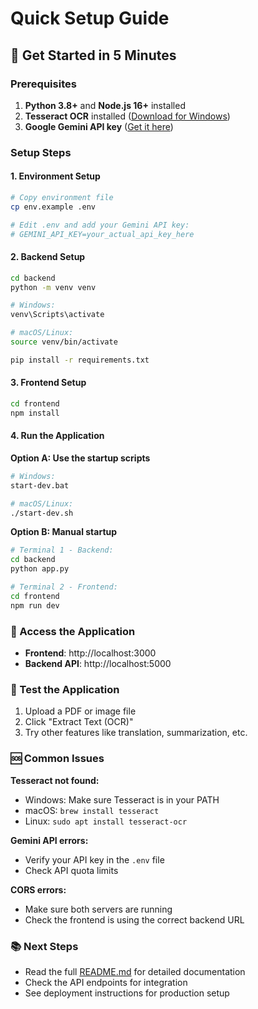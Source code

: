 # Quick Setup Guide

## 🚀 Get Started in 5 Minutes

### Prerequisites
1. **Python 3.8+** and **Node.js 16+** installed
2. **Tesseract OCR** installed ([Download for Windows](https://github.com/UB-Mannheim/tesseract/wiki))
3. **Google Gemini API key** ([Get it here](https://aistudio.google.com/app/apikey))

### Setup Steps

#### 1. Environment Setup
```bash
# Copy environment file
cp env.example .env

# Edit .env and add your Gemini API key:
# GEMINI_API_KEY=your_actual_api_key_here
```

#### 2. Backend Setup
```bash
cd backend
python -m venv venv

# Windows:
venv\Scripts\activate

# macOS/Linux:
source venv/bin/activate

pip install -r requirements.txt
```

#### 3. Frontend Setup
```bash
cd frontend
npm install
```

#### 4. Run the Application

**Option A: Use the startup scripts**
```bash
# Windows:
start-dev.bat

# macOS/Linux:
./start-dev.sh
```

**Option B: Manual startup**
```bash
# Terminal 1 - Backend:
cd backend
python app.py

# Terminal 2 - Frontend:
cd frontend
npm run dev
```

### 📱 Access the Application
- **Frontend**: http://localhost:3000
- **Backend API**: http://localhost:5000

### 🧪 Test the Application
1. Upload a PDF or image file
2. Click "Extract Text (OCR)"
3. Try other features like translation, summarization, etc.

### 🆘 Common Issues

**Tesseract not found:**
- Windows: Make sure Tesseract is in your PATH
- macOS: `brew install tesseract`
- Linux: `sudo apt install tesseract-ocr`

**Gemini API errors:**
- Verify your API key in the `.env` file
- Check API quota limits

**CORS errors:**
- Make sure both servers are running
- Check the frontend is using the correct backend URL

### 📚 Next Steps
- Read the full [README.md](README.md) for detailed documentation
- Check the API endpoints for integration
- See deployment instructions for production setup 
